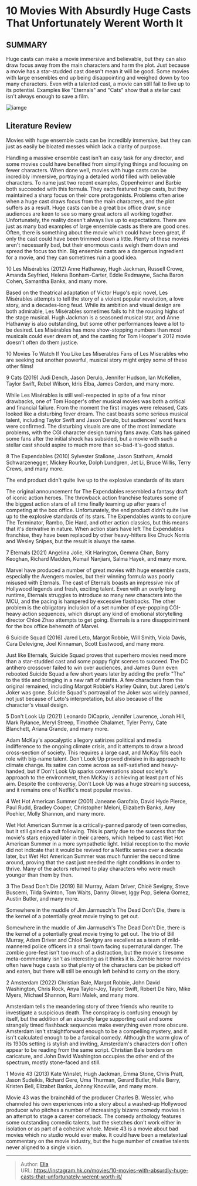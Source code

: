 # 10 Movies With Absurdly Huge Casts That Unfortunately Werent Worth It


## SUMMARY 


 Huge casts can make a movie immersive and believable, but they can also draw focus away from the main characters and harm the plot. 
 Just because a movie has a star-studded cast doesn&#39;t mean it will be good. Some movies with large ensembles end up being disappointing and weighed down by too many characters. 
 Even with a talented cast, a movie can still fail to live up to its potential. Examples like &#34;Eternals&#34; and &#34;Cats&#34; show that a stellar cast isn&#39;t always enough to save a film. 

![iamge](https://static1.srcdn.com/wordpress/wp-content/uploads/2024/01/movies-with-big-casts-no-reason.jpg)

## Literature Review

Movies with huge ensemble casts can be incredibly immersive, but they can just as easily be bloated messes which lack a clarity of purpose.




Handling a massive ensemble cast isn&#39;t an easy task for any director, and some movies could have benefited from simplifying things and focusing on fewer characters. When done well, movies with huge casts can be incredibly immersive, portraying a detailed world filled with believable characters. To name just two recent examples, Oppenheimer and Barbie both succeeded with this formula. They each featured huge casts, but they maintained a sharp focus on their core protagonists. Problems often arise when a huge cast draws focus from the main characters, and the plot suffers as a result.
Huge casts can be a great box office draw, since audiences are keen to see so many great actors all working together. Unfortunately, the reality doesn&#39;t always live up to expectations. There are just as many bad examples of large ensemble casts as there are good ones. Often, there is something about the movie which could have been great, if only the cast could have been trimmed down a little. Plenty of these movies aren&#39;t necessarily bad, but their enormous casts weigh them down and spread the focus too thin. Big ensemble casts are a dangerous ingredient for a movie, and they can sometimes ruin a good idea.









 








 10  Les Misérables (2012) 
Anne Hathaway, Hugh Jackman, Russell Crowe, Amanda Seyfried, Helena Bonham-Carter, Eddie Redmayne, Sacha Baron Cohen, Samantha Banks, and many more.


 







Based on the theatrical adaptation of Victor Hugo&#39;s epic novel, Les Misérables attempts to tell the story of a violent popular revolution, a love story, and a decades-long feud. While its ambition and visual design are both admirable, Les Misérables sometimes fails to hit the rousing highs of the stage musical. Hugh Jackman is a seasoned musical star, and Anne Hathaway is also outstanding, but some other performances leave a lot to be desired. Les Misérables has more show-stopping numbers than most musicals could ever dream of, and the casting for Tom Hooper&#39;s 2012 movie doesn&#39;t often do them justice.
            
 
 10 Movies To Watch If You Like Les Miserables 
Fans of Les Miserables who are seeking out another powerful, musical story might enjoy some of these other films!








 9  Cats (2019) 
Judi Dench, Jason Derulo, Jennifer Hudson, Ian McKellen, Taylor Swift, Rebel Wilson, Idris Elba, James Corden, and many more.


 







While Les Misérables is still well-respected in spite of a few minor drawbacks, one of Tom Hooper&#39;s other musical movies was both a critical and financial failure. From the moment the first images were released, Cats looked like a disturbing fever dream. The cast boasts some serious musical talent, including Taylor Swift and Jason Derulo, but audiences&#39; worst fears were confirmed. The disturbing visuals are one of the most immediate problems, with the CGI character design turning fans away. Cats has gained some fans after the initial shock has subsided, but a movie with such a stellar cast should aspire to much more than so-bad-it&#39;s-good status.





 8  The Expendables (2010) 
Sylvester Stallone, Jason Statham, Arnold Schwarzenegger, Mickey Rourke, Dolph Lundgren, Jet Li, Bruce Willis, Terry Crews, and many more.
        

The end product didn&#39;t quite live up to the explosive standards of its stars 

The original announcement for The Expendables resembled a fantasy draft of iconic action heroes. The throwback action franchise features some of the biggest action stars of all time finally teaming up after years of competing at the box office. Unfortunately, the end product didn&#39;t quite live up to the explosive standards of its stars. The Expendables wants to conjure The Terminator, Rambo, Die Hard, and other action classics, but this means that it&#39;s derivative in nature. When action stars have left The Expendables franchise, they have been replaced by other heavy-hitters like Chuck Norris and Wesley Snipes, but the result is always the same.





 7  Eternals (2021) 
Angelina Jolie, Kit Harington, Gemma Chan, Barry Keoghan, Richard Madden, Kumail Nanjiani, Salma Hayek, and many more.
        

Marvel have produced a number of great movies with huge ensemble casts, especially the Avengers movies, but their winning formula was poorly misused with Eternals. The cast of Eternals boasts an impressive mix of Hollywood legends and fresh, exciting talent. Even with an overly long runtime, Eternals struggles to introduce so many new characters into the MCU, and the pacing is hampered by excessive flashbacks. The other problem is the obligatory inclusion of a set number of eye-popping CGI-heavy action sequences, which disrupt any kind of emotional storytelling director Chloé Zhao attempts to get going. Eternals is a rare disappointment for the box office behemoth of Marvel.





 6  Suicide Squad (2016) 
Jared Leto, Margot Robbie, Will Smith, Viola Davis, Cara Delevigne, Joel Kinnaman, Scott Eastwood, and many more.
        

Just like Eternals, Suicide Squad proves that superhero movies need more than a star-studded cast and some poppy fight scenes to succeed. The DC antihero crossover failed to win over audiences, and James Gunn even rebooted Suicide Squad a few short years later by adding the prefix &#34;The&#34; to the title and bringing in a new raft of misfits. A few characters from the original remained, including Margot Robbie&#39;s Harley Quinn, but Jared Leto&#39;s Joker was gone. Suicide Squad&#39;s portrayal of the Joker was widely panned, not just because of Leto&#39;s interpretation, but also because of the character&#39;s visual design.





 5  Don&#39;t Look Up (2021) 
Leonardo DiCaprio, Jennifer Lawrence, Jonah Hill, Mark Rylance, Meryl Streep, Timothée Chalamet, Tyler Perry, Cate Blanchett, Ariana Grande, and many more.


 







Adam McKay&#39;s apocalyptic allegory satirizes political and media indifference to the ongoing climate crisis, and it attempts to draw a broad cross-section of society. This requires a large cast, and McKay fills each role with big-name talent. Don&#39;t Look Up proved divisive in its approach to climate change. Its satire can come across as self-satisfied and heavy-handed, but if Don&#39;t Look Up sparks conversations about society&#39;s approach to the environment, then McKay is achieving at least part of his aim. Despite the controversy, Don&#39;t Look Up was a huge streaming success, and it remains one of Netflix&#39;s most popular movies.





 4  Wet Hot American Summer (2001) 
Janeane Garofalo, David Hyde Pierce, Paul Rudd, Bradley Cooper, Christopher Meloni, Elizabeth Banks, Amy Poehler, Molly Shannon, and many more.
        

Wet Hot American Summer is a critically-panned parody of teen comedies, but it still gained a cult following. This is partly due to the success that the movie&#39;s stars enjoyed later in their careers, which helped to cast Wet Hot American Summer in a more sympathetic light. Initial reception to the movie did not indicate that it would be revived for a Netflix series over a decade later, but Wet Hot American Summer was much funnier the second time around, proving that the cast just needed the right conditions in order to thrive. Many of the actors returned to play characters who were much younger than them by then.





 3  The Dead Don&#39;t Die (2019) 
Bill Murray, Adam Driver, Chloë Sevigny, Steve Buscemi, Tilda Swinton, Tom Waits, Danny Glover, Iggy Pop, Selena Gomez, Austin Butler, and many more.
        

Somewhere in the muddle of Jim Jarmusch&#39;s The Dead Don&#39;t Die, there is the kernel of a potentially great movie trying to get out. 

Somewhere in the muddle of Jim Jarmusch&#39;s The Dead Don&#39;t Die, there is the kernel of a potentially great movie trying to get out. The trio of Bill Murray, Adam Driver and Chloë Sevigny are excellent as a team of mild-mannered police officers in a small town facing supernatural danger. The zombie gore-fest isn&#39;t too much of a distraction, but the movie&#39;s tiresome meta-commentary isn&#39;t as interesting as it thinks it is. Zombie horror movies often have huge casts so that plenty of the characters can be picked off and eaten, but there will still be enough left behind to carry on the story.





 2  Amsterdam (2022) 
Christian Bale, Margot Robbie, John David Washington, Chris Rock, Anya Taylor-Joy, Taylor Swift, Robert De Niro, Mike Myers, Michael Shannon, Rami Malek, and many more.
        

Amsterdam tells the meandering story of three friends who reunite to investigate a suspicious death. The conspiracy is confusing enough by itself, but the addition of an absurdly large supporting cast and some strangely timed flashback sequences make everything even more obscure. Amsterdam isn&#39;t straightforward enough to be a compelling mystery, and it isn&#39;t calculated enough to be a farcical comedy. Although the warm glow of its 1930s setting is stylish and inviting, Amsterdam&#39;s characters don&#39;t often appear to be reading from the same script. Christian Bale borders on caricature, and John David Washington occupies the other end of the spectrum, mostly stone-faced and still.





 1  Movie 43 (2013) 
Kate Winslet, Hugh Jackman, Emma Stone, Chris Pratt, Jason Sudeikis, Richard Gere, Uma Thurman, Gerard Butler, Halle Berry, Kristen Bell, Elizabet Banks, Johnny Knoxville, and many more.
        

Movie 43 was the brainchild of the producer Charles B. Wessler, who channeled his own experiences into a story about a washed-up Hollywood producer who pitches a number of increasingly bizarre comedy movies in an attempt to stage a career comeback. The comedy anthology features some outstanding comedic talents, but the sketches don&#39;t work either in isolation or as part of a cohesive whole. Movie 43 is a movie about bad movies which no studio would ever make. It could have been a metatextual commentary on the movie industry, but the huge number of creative talents never aligned to a single vision. 

---

> Author: [Ella](https://instagram.hk.cn/)  
> URL: https://instagram.hk.cn/movies/10-movies-with-absurdly-huge-casts-that-unfortunately-werent-worth-it/  

